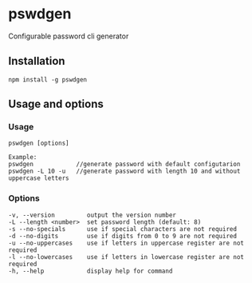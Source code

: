 pswdgen
=====================
Configurable password cli generator 

Installation
------------------------------------
    npm install -g pswdgen

Usage and options
------------------------------------
### Usage
    pswdgen [options]

    Example:
    pswdgen            //generate password with default configutarion
    pswdgen -L 10 -u   //generate password with length 10 and without uppercase letters

### Options
    -v, --version         output the version number
    -L --length <number>  set password length (default: 8)
    -s --no-specials      use if special characters are not required
    -d --no-digits        use if digits from 0 to 9 are not required
    -u --no-uppercases    use if letters in uppercase register are not required
    -l --no-lowercases    use if letters in lowercase register are not required
    -h, --help            display help for command
